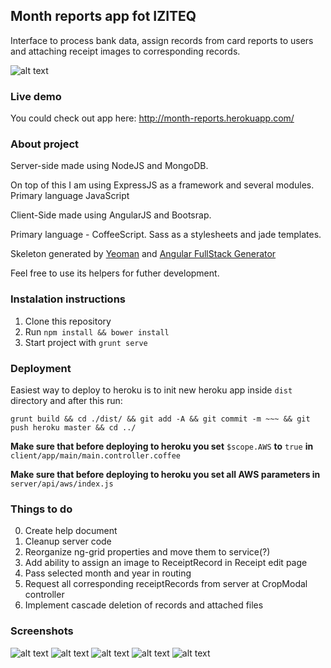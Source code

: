 ## Month reports app fot IZITEQ

Interface to process bank data, assign records from card reports to users and attaching receipt images to corresponding records.

![alt text](http://habrastorage.org/files/296/c45/9ec/296c459ecab24861b369f72f9c3a249a.png "Logo Title Text 1")

### Live demo

You could check out app here: http://month-reports.herokuapp.com/

### About project

Server-side made using NodeJS and MongoDB.

On top of this I am using ExpressJS as a framework and several modules.
Primary language JavaScript


Client-Side made using AngularJS and Bootsrap.

Primary language - CoffeeScript. Sass as a stylesheets and jade templates.

Skeleton generated by [Yeoman](http://yeoman.io/) and [Angular FullStack Generator](https://github.com/DaftMonk/generator-angular-fullstack)

Feel free to use its helpers for futher development.

### Instalation instructions

1. Clone this repository
2. Run `npm install && bower install`
3. Start project with `grunt serve`
 
### Deployment

Easiest way to deploy to heroku is to init new heroku app inside `dist` directory and after this run:

`grunt build && cd ./dist/ && git add -A && git commit -m ~~~ && git push heroku master && cd ../`


**Make sure that before deploying to heroku you set** `$scope.AWS` **to** `true` **in** `client/app/main/main.controller.coffee` 

**Make sure that before deploying to heroku you set all AWS parameters in** `server/api/aws/index.js`

### Things to do
0. Create help document
1. Cleanup server code
2. Reorganize ng-grid properties and move them to service(?)
3. Add ability to assign an image to ReceiptRecord in Receipt edit page
4. Pass selected month and year in routing
5. Request all corresponding receiptRecords from server at CropModal controller
6. Implement cascade deletion of records and attached files

### Screenshots
![alt text](http://habrastorage.org/files/296/c45/9ec/296c459ecab24861b369f72f9c3a249a.png "Logo Title Text 1")
![alt text](http://habrastorage.org/files/422/b6f/c1d/422b6fc1d35a4a29977e20699377e92a.png "Logo Title Text 1")
![alt text](http://habrastorage.org/files/59d/66e/08e/59d66e08ea574c31b4c9995f34de60bd.png "Logo Title Text 1")
![alt text](http://habrastorage.org/files/6f6/2be/ab7/6f62beab70ea4e119f36325308475e2d.png "Logo Title Text 1")
![alt text](http://habrastorage.org/files/86f/a36/775/86fa36775fec490ca548c3c7345098ff.png "Logo Title Text 1")
